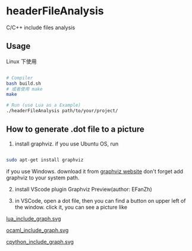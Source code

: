 # headerFileAnalysis
C/C++ include files analysis

## Usage

Linux 下使用
``` bash

# Compiler 
bash build.sh
# 或者使用 make
make

# Run (use Lua as a Example)
./headerFileAnalysis path/to/your/project/

```


## How to generate .dot file to a picture

1. install graphviz. if you use Ubuntu OS, run
``` bash

sudo apt-get install graphviz

```

if you use Windows. download it from [graphviz website](https://graphviz.org/download/)
don't forget add graphviz to your system path.


2. install VScode plugin  Graphviz Preview(author: EFanZh)

3. in VSCode, open a dot file, then you can find a button on upper left of the window.
click it, you can see a picture like 

[lua_include_graph.svg](./lua_include_graph.svg)

[ocaml_include_graph.svg](./ocaml_include_graph.svg)

[cpython_include_graph.svg](./cpython_include_graph.svg)


